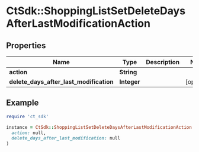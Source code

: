 # CtSdk::ShoppingListSetDeleteDaysAfterLastModificationAction

## Properties

| Name | Type | Description | Notes |
| ---- | ---- | ----------- | ----- |
| **action** | **String** |  |  |
| **delete_days_after_last_modification** | **Integer** |  | [optional] |

## Example

```ruby
require 'ct_sdk'

instance = CtSdk::ShoppingListSetDeleteDaysAfterLastModificationAction.new(
  action: null,
  delete_days_after_last_modification: null
)
```

